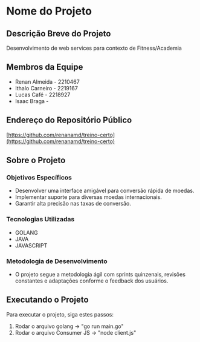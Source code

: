 # Nome do Projeto

## Descrição Breve do Projeto
Desenvolvimento de web services para contexto de Fitness/Academia

## Membros da Equipe
- Renan Almeida - 2210467
- Ithalo Carneiro - 2219167
- Lucas Café - 2218927
- Isaac Braga - 

## Endereço do Repositório Público
[https://github.com/renanamd/treino-certo](https://github.com/renanamd/treino-certo)

## Sobre o Projeto
### Objetivos Específicos
- Desenvolver uma interface amigável para conversão rápida de moedas.
- Implementar suporte para diversas moedas internacionais.
- Garantir alta precisão nas taxas de conversão.

### Tecnologias Utilizadas
- GOLANG
- JAVA
- JAVASCRIPT

### Metodologia de Desenvolvimento
- O projeto segue a metodologia ágil com sprints quinzenais, revisões constantes e adaptações conforme o feedback dos usuários.

## Executando o Projeto
Para executar o projeto, siga estes passos:
1. Rodar o arquivo golang -> "go run main.go"
2. Rodar o arquivo Consumer JS -> "node client.js"